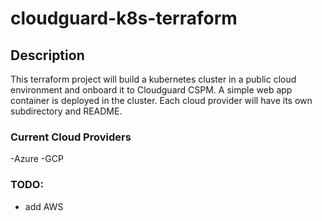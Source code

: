 # cloudguard-k8s-terraform

## Description

This terraform project will build a kubernetes cluster in a public cloud environment and onboard it to Cloudguard CSPM.  A simple web app container is deployed in the cluster. Each cloud provider will have its own subdirectory and README.

### Current Cloud Providers
-Azure
-GCP

### TODO:
- add AWS
